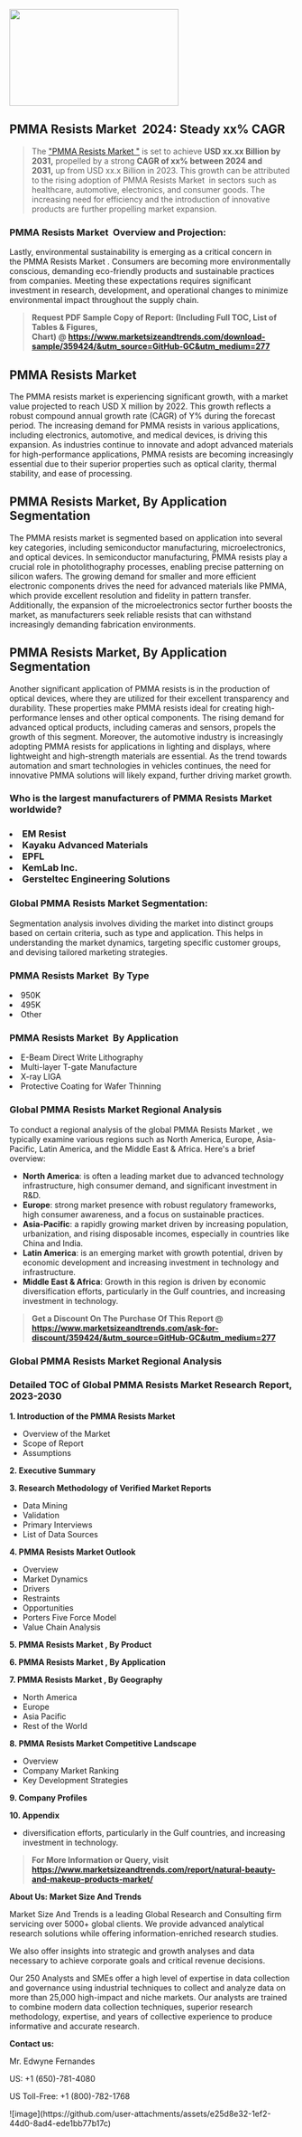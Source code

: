 <p><img class="alignnone size-medium wp-image-20088" src="https://ffe5etoiles.com/wp-content/uploads/2024/12/MST1-300x171.png" alt="" width="300" height="171" /></p><h2 id="ember46" class="ember-view reader-text-block__heading-2">PMMA Resists Market &nbsp;2024: Steady&nbsp;xx% CAGR</h2><blockquote id="ember47" class="ember-view reader-text-block__blockquote">The&nbsp;<a class="app-aware-link " href="https://www.marketsizeandtrends.com/download-sample/359424/&utm_source=GitHub-GC&utm_medium=277" target="_blank" data-test-app-aware-link="">"PMMA Resists Market "</a>&nbsp;is set to achieve&nbsp;<strong>USD&nbsp;xx.xx&nbsp;Billion by 2031,</strong>&nbsp;propelled by a strong&nbsp;<strong>CAGR of&nbsp;xx% between 2024 and 2031,</strong>&nbsp;up from USD xx.x Billion in 2023. This growth can be attributed to the rising adoption of&nbsp;PMMA Resists Market &nbsp;in sectors such as healthcare, automotive, electronics, and consumer goods. The increasing need for efficiency and the introduction of innovative products are further propelling market expansion.</blockquote><h3 id="ember48" class="ember-view reader-text-block__heading-3">PMMA Resists Market &nbsp;Overview and Projection:</h3><p id="ember49" class="ember-view reader-text-block__paragraph">Lastly, environmental sustainability is emerging as a critical concern in the&nbsp;PMMA Resists Market . Consumers are becoming more environmentally conscious, demanding eco-friendly products and sustainable practices from companies. Meeting these expectations requires significant investment in research, development, and operational changes to minimize environmental impact throughout the supply chain.</p><blockquote id="ember50" class="ember-view reader-text-block__blockquote"><strong>Request PDF Sample Copy of Report: (Including Full TOC, List of Tables &amp; Figures, Chart)&nbsp;@&nbsp;<strong><a href="https://www.marketsizeandtrends.com/download-sample/359424/&utm_source=GitHub-GC&utm_medium=277" target="_blank">https://www.marketsizeandtrends.com/download-sample/359424/&utm_source=GitHub-GC&utm_medium=277</a></strong></strong></blockquote><h3 class=""> <h2>PMMA Resists Market</h2><p>The PMMA resists market is experiencing significant growth, with a market value projected to reach USD X million by 2022. This growth reflects a robust compound annual growth rate (CAGR) of Y% during the forecast period. The increasing demand for PMMA resists in various applications, including electronics, automotive, and medical devices, is driving this expansion. As industries continue to innovate and adopt advanced materials for high-performance applications, PMMA resists are becoming increasingly essential due to their superior properties such as optical clarity, thermal stability, and ease of processing.</p><h2>PMMA Resists Market, By Application Segmentation</h2><p>The PMMA resists market is segmented based on application into several key categories, including semiconductor manufacturing, microelectronics, and optical devices. In semiconductor manufacturing, PMMA resists play a crucial role in photolithography processes, enabling precise patterning on silicon wafers. The growing demand for smaller and more efficient electronic components drives the need for advanced materials like PMMA, which provide excellent resolution and fidelity in pattern transfer. Additionally, the expansion of the microelectronics sector further boosts the market, as manufacturers seek reliable resists that can withstand increasingly demanding fabrication environments.</p><h2>PMMA Resists Market, By Application Segmentation</h2><p>Another significant application of PMMA resists is in the production of optical devices, where they are utilized for their excellent transparency and durability. These properties make PMMA resists ideal for creating high-performance lenses and other optical components. The rising demand for advanced optical products, including cameras and sensors, propels the growth of this segment. Moreover, the automotive industry is increasingly adopting PMMA resists for applications in lighting and displays, where lightweight and high-strength materials are essential. As the trend towards automation and smart technologies in vehicles continues, the need for innovative PMMA solutions will likely expand, further driving market growth.</p></h3><h3 id="" class="">Who is the largest manufacturers of&nbsp;PMMA Resists Market  worldwide?</h3><h3 class=""></Li><Li>EM Resist</Li><Li> Kayaku Advanced Materials</Li><Li> EPFL</Li><Li> KemLab Inc.</Li><Li> Gersteltec Engineering Solutions</h3><h3 id="ember53" class="ember-view reader-text-block__heading-3">Global&nbsp;PMMA Resists Market  Segmentation:</h3><p id="ember54" class="ember-view reader-text-block__paragraph">Segmentation analysis involves dividing the market into distinct groups based on certain criteria, such as type and application. This helps in understanding the market dynamics, targeting specific customer groups, and devising tailored marketing strategies.</p><h3 id="" class="">PMMA Resists Market &nbsp;By Type</h3><p></Li><Li>950K</Li><Li> 495K</Li><Li> Other</p><h3 id="" class="">PMMA Resists Market &nbsp;By Application</h3><p class=""></Li><Li>E-Beam Direct Write Lithography</Li><Li> Multi-layer T-gate Manufacture</Li><Li> X-ray LIGA</Li><Li> Protective Coating for Wafer Thinning</p><h3 id="ember62" class="ember-view reader-text-block__heading-3">Global PMMA Resists Market  Regional Analysis</h3><p id="ember63" class="ember-view reader-text-block__paragraph">To conduct a regional analysis of the global PMMA Resists Market , we typically examine various regions such as North America, Europe, Asia-Pacific, Latin America, and the Middle East &amp; Africa. Here's a brief overview:</p><ul><li><strong>North America</strong>: is often a leading market due to advanced technology infrastructure, high consumer demand, and significant investment in R&amp;D.</li><li><strong>Europe</strong>: strong market presence with robust regulatory frameworks, high consumer awareness, and a focus on sustainable practices.</li><li><strong>Asia-Pacific</strong>: a rapidly growing market driven by increasing population, urbanization, and rising disposable incomes, especially in countries like China and India.</li><li><strong>Latin America</strong>: is an emerging market with growth potential, driven by economic development and increasing investment in technology and infrastructure.</li><li><strong>Middle East &amp; Africa</strong>: Growth in this region is driven by economic diversification efforts, particularly in the Gulf countries, and increasing investment in technology.</li></ul><blockquote id="ember61" class="ember-view reader-text-block__blockquote"><strong>Get a Discount On The Purchase Of This Report @ <strong><a href="https://html-cleaner.com/" target="">https://www.marketsizeandtrends.com/ask-for-discount/359424/&utm_source=GitHub-GC&utm_medium=277</a></strong></strong></blockquote><h3 id="ember62" class="ember-view reader-text-block__heading-3">Global PMMA Resists Market  Regional Analysis</h3><h3 id="" class="">Detailed TOC of Global PMMA Resists Market  Research Report, 2023-2030</h3><p id="" class=""><strong>1. Introduction of the PMMA Resists Market </strong></p><ul><li>Overview of the Market</li><li>Scope of Report</li><li>Assumptions</li></ul><p id="" class=""><strong>2. Executive Summary</strong></p><p id="" class=""><strong>3. Research Methodology of Verified Market Reports</strong></p><ul><li>Data Mining</li><li>Validation</li><li>Primary Interviews</li><li>List of Data Sources</li></ul><p id="" class=""><strong>4. PMMA Resists Market  Outlook</strong></p><ul><li>Overview</li><li>Market Dynamics</li><li>Drivers</li><li>Restraints</li><li>Opportunities</li><li>Porters Five Force Model</li><li>Value Chain Analysis</li></ul><p id="" class=""><strong>5. PMMA Resists Market , By Product</strong></p><p id="" class=""><strong>6. PMMA Resists Market , By Application</strong></p><p id="" class=""><strong>7. PMMA Resists Market , By Geography</strong></p><ul><li>North America</li><li>Europe</li><li>Asia Pacific</li><li>Rest of the World</li></ul><p id="" class=""><strong>8. PMMA Resists Market  Competitive Landscape</strong></p><ul><li>Overview</li><li>Company Market Ranking</li><li>Key Development Strategies</li></ul><p id="" class=""><strong>9. Company Profiles</strong></p><p id="" class=""><strong>10. Appendix</strong></p><ul><li>diversification efforts, particularly in the Gulf countries, and increasing investment in technology.</li></ul><blockquote id="ember65" class="ember-view reader-text-block__blockquote"><strong>For More Information or Query, visit <strong><strong><a href="https://html-cleaner.com/" target="">https://www.marketsizeandtrends.com/report/natural-beauty-and-makeup-products-market/</a></strong></strong></strong></blockquote><p id="" class=""><strong>About Us: Market Size And Trends</strong></p><p id="" class="">Market Size And Trends is a leading Global Research and Consulting firm servicing over 5000+ global clients. We provide advanced analytical research solutions while offering information-enriched research studies.</p><p id="" class="">We also offer insights into strategic and growth analyses and data necessary to achieve corporate goals and critical revenue decisions.</p><p id="" class="">Our 250 Analysts and SMEs offer a high level of expertise in data collection and governance using industrial techniques to collect and analyze data on more than 25,000 high-impact and niche markets. Our analysts are trained to combine modern data collection techniques, superior research methodology, expertise, and years of collective experience to produce informative and accurate research.</p><p id="" class=""><strong>Contact us:</strong></p><p id="" class="">Mr. Edwyne Fernandes</p><p id="" class="">US: +1 (650)-781-4080</p><p id="" class="">US Toll-Free: +1 (800)-782-1768</p>
![image](https://github.com/user-attachments/assets/e25d8e32-1ef2-44d0-8ad4-ede1bb77b17c)
